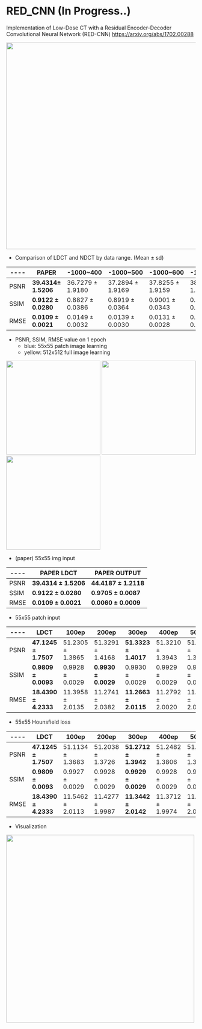 # RED_CNN (In Progress..)
Implementation of Low-Dose CT with a Residual Encoder-Decoder Convolutional Neural Network (RED-CNN)
https://arxiv.org/abs/1702.00288    

<img src="https://github.com/SSinyu/RED_CNN/blob/master/img/redcnn.PNG" width="550"/> 

* Comparison of LDCT and NDCT by data range. (Mean ± sd)

----|**PAPER**|-1000~400|-1000~500|-1000~600|-1000~700|-1000~800|-1000~900|-1000~1000|-1000~1100|-1000~1200
----|----|----|----|----|----|----|----|----|----|----
PSNR|**39.4314± 1.5206**|36.7279 ± 1.9180|37.2894 ± 1.9169|37.8255 ± 1.9159|38.3354 ± 1.9150|38.8200 ± 1.9143|39.2809 ± 1.1913|39.7200 ± 1.1913|40.1390 ± 1.9125|40.5395 ± 1.9119
SSIM|**0.9122 ± 0.0280**|0.8827 ± 0.0386|0.8919 ± 0.0364|0.9001 ± 0.0343|0.9075 ± 0.0323|0.9141 ± 0.0305|0.9201 ± 0.0288|0.9254 ± 0.0272|0.9303 ± 0.0257|0.9348 ± 0.0243
RMSE|**0.0109 ± 0.0021**|0.0149 ± 0.0032|0.0139 ± 0.0030|0.0131 ± 0.0028|0.0124 ± 0.0027|0.0117 ± 0.0025|0.0111 ± 0.0024|0.0105 ± 0.0023|0.0100 ± 0.0021|0.0096 ± 0.0020


* PSNR, SSIM, RMSE value on 1 epoch
  - blue: 55x55 patch image learning
  - yellow: 512x512 full image learning

<img src="https://github.com/SSinyu/RED_CNN/blob/master/img/PSNR_comp.PNG" width="250"/> <img src="https://github.com/SSinyu/RED_CNN/blob/master/img/SSIM_comp.PNG" width="250"/> <img src="https://github.com/SSinyu/RED_CNN/blob/master/img/RMSE_comp.PNG" width="250"/> 
  
* (paper) 55x55 img input  

----|**PAPER LDCT**|**PAPER OUTPUT**
----|----|----
PSNR|**39.4314 ± 1.5206**|**44.4187 ± 1.2118**
SSIM|**0.9122 ± 0.0280**|**0.9705 ± 0.0087**
RMSE|**0.0109 ± 0.0021**|**0.0060 ± 0.0009**

* 55x55 patch input

----|**LDCT**|100ep|200ep|300ep|400ep|500ep|
----|----|----|----|----|----|----
PSNR|**47.1245 ± 1.7507**|51.2305 ± 1.3865|51.3291 ± 1.4168|**51.3323 ± 1.4017**|51.3210 ± 1.3943|51.3253 ± 1.3950|
SSIM|**0.9809 ± 0.0093**|0.9928 ± 0.0029|**0.9930 ± 0.0029**|0.9930 ± 0.0029|0.9929 ± 0.0029|0.9930 ± 0.0029|
RMSE|**18.4390 ± 4.2333**|11.3958 ± 2.0135|11.2741 ± 2.0382|**11.2663 ± 2.0115**|11.2792 ± 2.0020|11.2738 ± 2.0024|



* 55x55 Hounsfield loss

----|**LDCT**|100ep|200ep|300ep|400ep|500ep|
----|----|----|----|----|----|----
PSNR|**47.1245 ± 1.7507**|51.1134 ± 1.3683|51.2038 ± 1.3726|**51.2712 ± 1.3942**|51.2482 ± 1.3806|51.2566 ± 1.3846|
SSIM|**0.9809 ± 0.0093**|0.9927 ± 0.0029|0.9928 ± 0.0029|**0.9929 ± 0.0029**|0.9928 ± 0.0029|0.9929 ± 0.0029|
RMSE|**18.4390 ± 4.2333**|11.5462 ± 2.0113|11.4277 ± 1.9987|**11.3442 ± 2.0142**|11.3712 ± 1.9974|11.3610 ± 2.0018|




* Visualization

<img src="https://github.com/SSinyu/RED_CNN/blob/master/img/LDCT1.PNG" height ="500"/>

